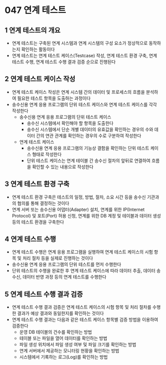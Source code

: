 # 047 연계 테스트

## 1 연계 테스트의 개요

- 연계 테스트는 구축된 연계 시스템과 연계 시스템의 구성 요소가 정상적으로 동작하는지 확인하는 활동이다
- 연계 테스트는 연계 테스트 케이스(Testcase) 작성, 연계 테스트 환경 구축, 연계 테스트 수행, 연계 테스트 수행 결과 검증 순으로 진행된다



## 2 연계 테스트 케이스 작성

- 연계 테스트 케이스 작성은 연계 시스템 간의 데이터 및 프로세스의 흐름을 분석하여 필요한 테스트 항목을 도출하는 과정이다
- 송수신용 연계 응용 프로그램의 단위 테스트 케이스와 연계 테스트 케이스를 각각 작성한다
  - 송수신용 연계 응용 프로그램의 단위 테스트 케이스
    - 송수신 시스템에서 확인해야 할 항목을 도출한다
    - 송수신 시스템에서 단순 개별 데이터의 유효값을 확인하는 경우의 수와 데이터 간의 연관 관계를 확인하는 경우의 수로 구분하여 작성한다
  - 연계 테스트 케이스
    - 송수신용 연계 응용 프로그램의 기능상 결함을 확인하는 단위 테스트 케이스 형태로 작성한다
    - 단위 테스트 케이스는 연계 테이블 간 송수신 절차의 앞뒤로 연결하여 흐름을 확인할 수 있는 내용으로 작성한다



## 3 연계 테스트 환경 구축

- 연계 테스트 환경 구축은 테스트의 일정, 방법, 절차, 소요 시간 등을 송수신 기관과의 협의를 통해 결정하는 것이다
- 연계 서버 또는 송수신용 어댑터(Adapter) 설치, 연계를 위한 IP(Internet Protocol) 및 포트(Port) 허용 신청, 연계를 위한 DB 계정 및 테이블과 데이터 생성 등의 테스트 환경을 구축한다



## 4 연계 테스트 수행

- 연계 테스트 수행은 연계 응용 프로그램을 실행하여 연계 테스트 케이스의 시험 항목 및 처리 절차 등을 실제로 진행하는 것이다
- 송수신용 연계 응용 프로그램의 단위 테스트를 먼저 수행한다
- 단위 테스트의 수행을 완료한 후 연계 테스트 케이스에 따라 데이터 추출, 데이터 송수신, 데이터 반영 과정 등의 연계 테스트를 수행한다



## 5 연계 테스트 수행 결과 검증

- 연계 테스트 수행 결과 검증은 연계 테스트 케이스의 시험 항목 및 처리 절차를 수행한 결과가 예상 결과와 동일한지를 확인하는 것이다
- 연계 테스트 수행 결과는 다음과 같은 테스트 케이스 항목별 검증 방법을 이용하여 검증한다
  - 운영 DB 테이블의 건수를 확인하는 방법
  - 테이블 또는 파일을 열어 데이터를 확인하는 방법
  - 파일 생성 위치에서 파일 생성 여부 및 파일 크기를 확인하는 방법
  - 연계 서버에서 제공하는 모니터링 현황을 확인하는 방법
  - 시스템에서 기록하는 로그(Log)를 확인하는 방법